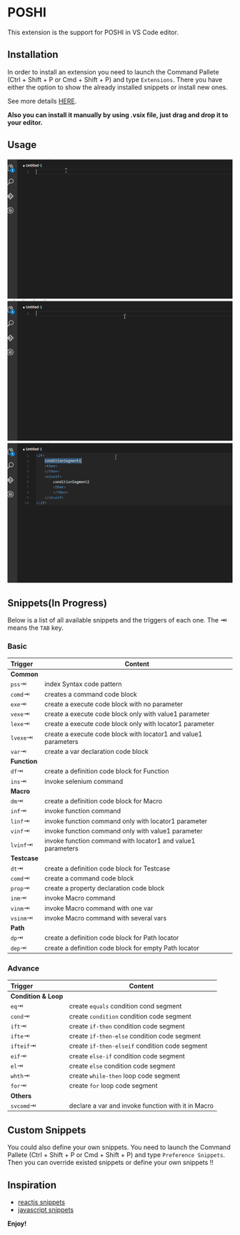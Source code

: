 # POSHI

This extension is the support for POSHI in VS Code editor.

## Installation
In order to install an extension you need to launch the Command Pallete (Ctrl + Shift + P or Cmd + Shift + P) and type `Extensions`. There you have either the option to show the already installed snippets or install new ones.

See more details [HERE](https://marketplace.visualstudio.com/items?itemName=lyon.POSHI).

**Also you can install it manually by using .vsix file, just drag and drop it to your editor.**

## Usage
![create new testcase](images/demo1.gif)
![invoke macro with var](images/demo2.gif)
![if-then-else style](images/demo3.gif)

## Snippets(In Progress)

Below is a list of all available snippets and the triggers of each one. The **⇥** means the `TAB` key.

### Basic

| Trigger  | Content |
| :------- | ------- |
| **Common** |  |
| `pss`⇥ | index Syntax code pattern |
| `comd`⇥ | creates a command code block |
| `exe`⇥| create a execute code block with no parameter |
| `vexe`⇥ | create a execute code block only with value1 parameter |
| `lexe`⇥ | create a execute code block only with locator1 parameter |
| `lvexe`⇥ | create a execute code block with locator1 and value1 parameters |
| `var`⇥ | create a var declaration code block |
| **Function** |  |
| `df`⇥ | create a definition code block for Function |
| `ins`⇥ | invoke selenium command |
| **Macro** |  |
| `dm`⇥ | create a definition code block for Macro |
| `inf`⇥ | invoke function command |
| `linf`⇥ | invoke function command only with locator1 parameter |
| `vinf`⇥ | invoke function command only with value1 parameter |
| `lvinf`⇥ | invoke function command with locator1 and value1 parameters |
| **Testcase** |  |
| `dt`⇥ | create a definition code block for Testcase |
| `comd`⇥ | create a command code block |
| `prop`⇥ | create a property declaration code block |
| `inm`⇥ | invoke Macro command |
| `vinm`⇥ | invoke Macro command with one var |
| `vsinm`⇥ | invoke Macro command with several vars |
| **Path** |  |
| `dp`⇥ | create a definition code block for Path locator |
| `dep`⇥ | create a definition code block for empty Path locator |


### Advance
| Trigger  | Content |
| :------- | ------- |
| **Condition & Loop** |  |
| `eq`⇥ | create `equals` condition cond segment |
| `cond`⇥ | create `condition` condition code segment |
| `ift`⇥ | create `if-then` condition code segment |
| `ifte`⇥ | create `if-then-else` condition code segment |
| `ifteif`⇥ | create `if-then-elseif` condition code segment |
| `eif`⇥ | create `else-if` condition code segment |
| `el`⇥ | create `else` condition code segment |
| `whth`⇥ | create `while-then` loop code segment| 
| `for`⇥ | create `for` loop code segment |
| **Others** |  |
| `svcomd`⇥ | declare a var and invoke function with it in Macro |




## Custom Snippets
You could also define your own snippets. You need to launch the Command Pallete (Ctrl + Shift + P or Cmd + Shift + P) and type `Preference Snippets`. Then you can override existed snippets or define your own snippets !!

## Inspiration
* [reactjs snippets](https://github.com/xabikos/vscode-react)
* [javascript snippets](https://github.com/xabikos/vscode-javascript)

**Enjoy!**